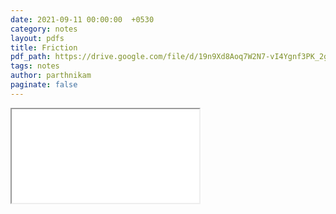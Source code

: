 ```yaml
---
date: 2021-09-11 00:00:00  +0530
category: notes
layout: pdfs
title: Friction
pdf_path: https://drive.google.com/file/d/19n9Xd8Aoq7W2N7-vI4Ygnf3PK_2gJuaE/preview?usp=sharing
tags: notes
author: parthnikam
paginate: false
---
```


<iframe class="embed-pdf" src="{{ page.pdf_path }}#toolbar=0" seamless="seamless" scrolling="no" style="overflow:hidden"></iframe>
